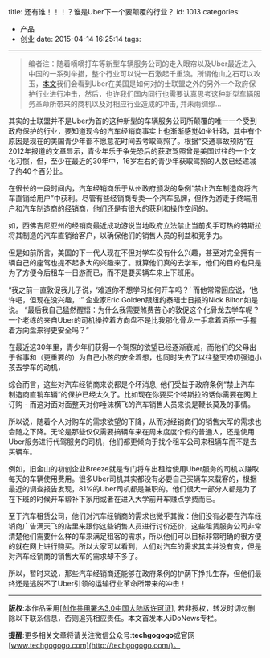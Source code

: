 title: 还有谁！！！？谁是Uber下一个要颠覆的行业？
id: 1013
categories:
  - 产品
  - 创业
date: 2015-04-14 16:25:14
tags:
---
> 编者注：随着嘀嘀打车等新型车辆服务公司的走入眼帘以及Uber最近进入中国的一系列举措，整个行业可以说一石激起千重浪。所谓他山之石可以攻玉，[本文](https://medium.com/the-ferenstein-wire/the-other-government-protected-industry-uber-will-bulldoze-auto-dealers-51d3b9d3147d)我们会看到Uber在美国是如何对的士联盟之外的另外一个政府保护行业进行冲击，然后，也许我们国内同行也需要认真思考这种新型车辆服务革命所带来的商机以及对相应行业造成的冲击, 并未雨绸缪...

其实的士联盟并不是Uber为首的这种新型的车辆服务公司所颠覆的唯一一个受到政府保护的行业，要知道现今的汽车经销商事实上也渐渐感觉如坐针毡，其中有个原因是现在的美国青少年都不愿意花时间去考取驾照了。根据“交通事故预防“在2012年报道的文章显示，青少年乐于争先恐后的获取驾照曾是美国过往的一个文化习惯，但，至少在最近的30年中，16岁左右的青少年获取驾照的人数已经递减了约40个百分比。

在很长的一段时间内，汽车经销商乐于从州政府颁发的条例“禁止汽车制造商将汽车直销给用户”中获利。尽管有些经销商专卖一个汽车品牌，但作为游走于终端用户和汽车制造商的经销商，他们还是有很大的获利和操作空间的。

如，西佛吉尼亚州的经销商最近成功游说当地政府立法禁止当前炙手可热的特斯拉将其制造的汽车直销给客户，以确保他们的销售人员的利益和竞争力。

但是如前所言，美国的下一代人现在不但对学车没有什么兴趣，甚至对完全拥有一辆自己的座驾也提不起多大的兴趣来了。就算他们真的去学车，他们的目的也只是为了方便今后租车一日游而已，而不是要买辆车来上下班用。

“我之前一直敦促我儿子说，‘难道你不想学习如何开车吗？’ 而他常常回应说，‘也许吧，但现在没兴趣，‘” 企业家Eric Golden跟纽约泰晤士日报的Nick Bilton如是说。 “最后我自己猛然醒悟：为什么我需要煞费苦心的敦促这个化骨龙去学车呢？一个老练的来自Uber的司机操控着方向盘不是比我那化骨龙一手拿着酒瓶一手握着方向盘来得更安全吗？“

在最近这30年里，青少年们获得一个驾照的欲望已经逐渐衰减，而他们的父母出于省事和（更重要的）为自己小孩的安全着想，也同时失去了以往整天唠叨强迫小孩去学车的动机，

综合而言，这些对汽车经销商来说都是个坏消息, 他们受益于政府条例“禁止汽车制造商直销车辆“的保护已经太久了。比如现在你要买个特斯拉的话你需要在网上订购 - 而这对面对面整天对你唾沫横飞的汽车销售人员来说是鞭长莫及的事情。

所以说，随着个人对购车的需求欲望的下降，从而对经销商们的销售大军的需求也会随之下降。无论是那些仅仅需要搞辆车来在周末度度个假的普通人，还是使用Uber服务进行代驾服务的司机，他们都更倾向于找个租车公司来租辆车而不是去买辆车。

例如，旧金山的初创企业Breeze就是专门将车出租给使用Uber服务的司机以赚取每天的车辆使用费用。很多Uber司机其实都没有必要自己买辆车来载客的，根据最近的调查报告发现，81%的Uber司机都是兼职的。他们很大一部分人都是为了在下班的时候开车帮补下家用或者在进入大学前开车赚点学费而已。

至于汽车租赁公司，他们对汽车经销商的需求也微乎其微：他们没有必要在汽车经销商广告满天飞的店里来跟你这些销售人员进行讨价还价，这些租赁服务公司非常清楚他们需要什么样的车来满足租客的需求，所以他们可以目标非常明确的很方便的就在网上进行购买。所以大家可以看到，人们对汽车的需求其实并没有变，但是对汽车经销商的销售大军的需求却不多了。

所以，暂时来说，那些汽车经销商还能够在政府条例的护荫下挣扎生存，但他们最终还是逃脱不了Uber引领的运输行业革命所带来的冲击！

* * *

**版权**:本作品采用[[创作共用署名3.0中国大陆版许可证](http://creativecommons.org/licenses/by/3.0/cn/)], 若非授权，转发时切勿删除以下联系信息，否则追究相应责任。本文首发本人iDoNews专栏。

**提醒**:更多相关文章将请关注微信公众号:**techgogogo**或官网[www.techgogogo.com](http://techgogogo.com/)。